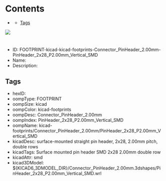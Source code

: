 



Contents
========

* [](#)
	* [Tags](#tags)
  
![][im]
# 

- ID: FOOTPRINT-kicad-kicad-footprints-Connector_PinHeader_2.00mm-PinHeader_2x28_P2.00mm_Vertical_SMD
- Name: 
- Description: 

## Tags

- hexID: 
- oompType: FOOTPRINT
- oompSize: kicad
- oompColor: kicad-footprints
- oompDesc: Connector_PinHeader_2.00mm
- oompIndex: PinHeader_2x28_P2.00mm_Vertical_SMD
- oompName: kicad-footprints/Connector_PinHeader_2.00mm/PinHeader_2x28_P2.00mm_Vertical_SMD
- kicadDesc: surface-mounted straight pin header, 2x28, 2.00mm pitch, double rows
- kicadTags: Surface mounted pin header SMD 2x28 2.00mm double row
- kicadAttr: smd
- kicad3DModel: ${KICAD6_3DMODEL_DIR}/Connector_PinHeader_2.00mm.3dshapes/PinHeader_2x28_P2.00mm_Vertical_SMD.wrl



[im]: image.png
